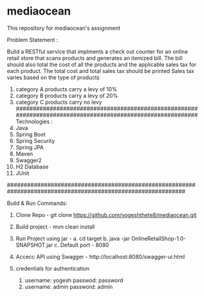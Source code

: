 # mediaocean
This repository for mediaocean's assignment

Problem Statement :

Build a RESTful service that implments a check out counter for an online retail store that scans products and generates an itemized bill.
The bill should also total the cost of all the products and the applicable sales tax for each product.
The total cost and total sales tax should be printed
Sales tax varies based on the type of products
1. category A products carry a levy of 10%
2. category B products carry a levy of 20%
3. category C products carry no levy
############################################################################################################
Technologies : 
1. Java
2. Spring Boot 
3. Spring Security
4. Spring JPA
5. Maven 
6. Swagger2
7. H2 Database
8. JUnit

#############################################################################################################

Build & Run Commands:
1. Clone Repo  - git clone https://github.com/yogeshthete8/mediaocean.git
2. Build project - mvn clean install
3. Run Project using jar - 
    a. cd target
    b. java -jar OnlineRetailShop-1.0-SNAPSHOT.jar
    c. Default port - 8080
4. Accecc API using Swagger - http://localhost:8080/swagger-ui.html

5. credentials for authentication
	1. 	username: yogesh
		passwod: password
	2.	username: admin
		password: admin
